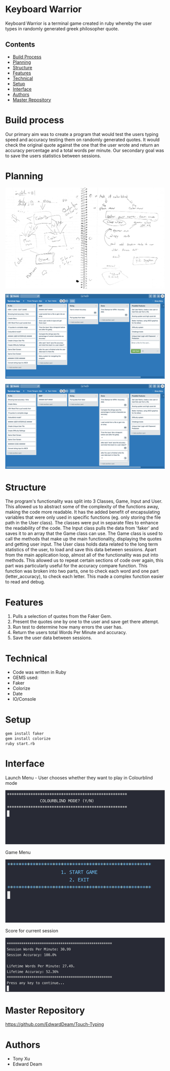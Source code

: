 # Keyboard Warrior 

Keyboard Warrior is a terminal game created in ruby whereby the user types in randomly generated greek philosopher quote.

## Contents
* [Build Process](#Build-Process)
* [Planning](#Plan)
* [Structure](#Structure)
* [Features](#Features)
* [Technical](#Technical)
* [Setup](#setup)
* [Interface](#Interface)
* [Authors](#Authors)
* [Master Repository](#Master-Repository)

# Build process
Our primary aim was to create a program that would test the users typing speed and accuracy testing them on  randomly generated quotes. It would check the original quote against the one that the user wrote and return an accuracy percentage and a total words per minute.
Our secondary goal was to save the users statistics between sessions.

# Planning

![Brainstorm](docs/plan.jpg)

![Trello1](docs/Trello.png)

![TrelloComplete](docs/CompletedTrello.png)

# Structure
The program's functionality was split into 3 Classes, Game, Input and User. This allowed us to abstract some of the complexity of the functions away, making the code more readable. It has the added benefit of encapsulating variables that were only used in specific functions (eg. only storing the file path in the User class).
The classes were put in separate files to enhance the readability of the code. The Input class pulls the data from 'faker' and saves it to an array that the Game class can use.  The Game class is used to call the methods that make up the main functionality, displaying the quotes and getting user input. The User class holds data related to the long term statistics of the user, to load and save this data between sessions.
Apart from the main application loop, almost all of the functionality was put into methods. This allowed us to repeat certain sections of code over again, this part was particularly useful for the accuracy compare function. This function was broken into two parts, one to check each word and one part (letter_accuracy), to check each letter. This made a complex function easier to read and debug.

# Features
1. Pulls a selection of quotes from the Faker Gem.
2. Present the quotes one by one to the user and save get there attempt.
3. Run test to determine how many errors the user has.
4. Return the users total Words Per Minute and accuracy.
5. Save the user data between sessions.

# Technical
* Code was written in Ruby
* GEMS used:
* Faker
* Colorize
* Date
* IO/Console

# Setup
```
gem install faker
gem install colorize
ruby start.rb
```

# Interface

Launch Menu - User chooses whether they want to play in Colourblind mode

![Colour](docs/Colourblind.png)


Game Menu

![Game](docs/StartGame.png)

Score for current session

![Result](docs/Results.png)

# Master Repository
https://github.com/EdwardDeam/Touch-Typing

# Authors
* Tony Xu
* Edward Deam
